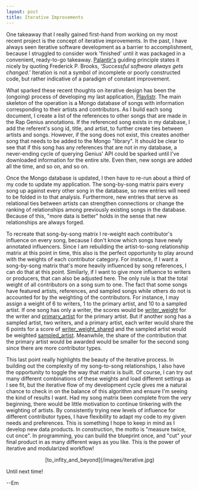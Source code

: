 ```yaml
---
layout: post
title: Iterative Improvements
---
```


One takeaway that I really gained first-hand from working on my most recent project is the concept of iterative improvements. In the past, I have always seen iterative software development as a barrier to accomplishment, because I struggled to consider work 'finished' until it was packaged in a convenient, ready-to-go takeaway. <a href="https://www.palantir.com/engineering-culture/">Palantir's</a> guiding principle states it nicely by quoting Frederick P. Brooks, <em>'Successful software always gets changed.'</em> Iteration is not a symbol of incomplete or poorly constructed code, but rather indicative of a paradigm of constant improvement.<br>

What sparked these recent thoughts on iterative design has been the (ongoing) process of developing my last application, [Playlistr](/_posts/2015-04-07-playlistr.md). The main skeleton of the operation is a Mongo database of songs with information corresponding to their artists and contributors. As I build each song document, I create a list of the references to other songs that are made in the Rap Genius annotations. If the referenced song exists in my database, I add the referent's song id, title, and artist, to further create ties between artists and songs. However, if the song does not exist, this creates another song that needs to be added to the Mongo "library". It should be clear to see that if this song has any references that are not in my database, a never-ending cycle of querying Genius' API could be sparked until I've downloaded information for the entire site. Even then, new songs are added all the time, and so on, and so on.<br>

Once the Mongo database is updated, I then have to re-run about a third of my code to update my application. The song-by-song matrix pairs every song up against every other song in the database, so new entries will need to be folded in to that analysis. Furthermore, new entries that serve as relational ties between artists can strengthen connections or change the ranking of relationships among previously existing songs in the database. Because of this, "more data is better" holds in the sense that new relationships are always forged.<br>

To recreate that song-by-song matrix I re-weight each contributor's influence on every song, because I don't know which songs have newly annotated influencers. Since I am rebuilding the artist-to-song relationship matrix at this point in time, this also is the perfect opportunity to play around with the weights of each contributor category. For instance, if I want a song-by-song matrix that's more heavily influenced by song references, I can do that at this point. Similarly, if I want to give more influence to writers or producers, that can also be adjusted here. The only rule is that the total weight of all contributors on a song sum to one. The fact that some songs have featured artists, references, and sampled songs while others do not is accounted for by the weighting of the contributors. For instance, I may assign a weight of 6 to writers, 1 to the primary artist, and 10 to a sampled artist. If one song has only a writer, the scores would be [writer_weight](/images/writerweight.png) for the writer and [primary_artist](/images/primaryartist.png) for the primary artist. But if another song has a sampled artist, two writers, and a primary artist, each writer would share the 6 points for a score of [writer_weight_shared](/images/writerweight2.png) and the sampled artist would be weighted [sampled_artist](/images/sampledartist.png). Meanwhile, the share of the contribution that the primary artist would be awarded would be smaller for the second song since there are more contributor types.<br>

This last point really highlights the beauty of the iterative process. In building out the complexity of my song-to-song relationships, I also have the opportunity to toggle the way that matrix is built. Of course, I can try out many different combinations of these weights and load different settings as I see fit, but the iterative flow of my development cycle gives me a natural chance to check in on the balance of this algorithm and ensure I'm seeing the kind of results I want. Had my song matrix been complete from the very beginning, there would be little motivation to continue tinkering with the weighting of artists. By consistently trying new levels of influence for different contributor types, I have flexibility to adapt my code to my given needs and preferences. This is something I hope to keep in mind as I develop new data products. In construction, the motto is "measure twice, cut once". In programming, you can build the blueprint once, and "cut" your final product in as many different ways as you like. This is the power of iterative and modularized workflow!<br>

<center>[to_infity_and_beyond](/images/iterative.jpg)</center>

Until next time!

--Em
